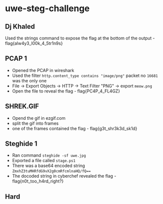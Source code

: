 # uwe-steg-challenge

## Dj Khaled
Used the strings command to expose the flag at the bottom of the output - flag{alw4y3_l00k_4_5tr1n9s}

## PCAP 1 
- Opened the PCAP in wireshark 
- Used the filter `http.content_type contains "image/png"` packet no `16681` was the only one 
- File -> Export Objects -> HTTP -> Text Filter "PNG" -> export `meow.png`
- Open the file to reveal the flag - flag{PC4P_4_FL4GZ}

## SHREK.GIF
- Opend the gif in ezgif.com
- split the gif into frames
- one of the frames contained the flag - flag{g3t_shr3k3d_sk1d}

## Steghide 1
 - Ran command `steghide -sf uwe.jpg`
 - Exported a file called `stage.ps1`
 - There was a base64 encoded string `ZmxhZ3tuMHRfdG9vX2g0cmRfcmlnaHQ/fQ==`
 - The docoded string in cyberchef revealed the flag - flag{n0t_too_h4rd_right?}

## Hard 



